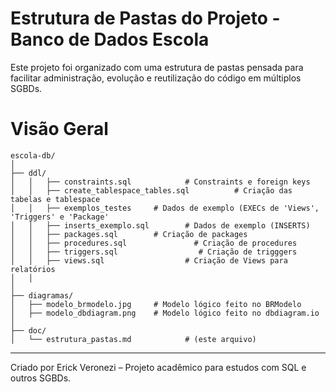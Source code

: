 
# Estrutura de Pastas do Projeto - Banco de Dados Escola

Este projeto foi organizado com uma estrutura de pastas pensada para facilitar administração, evolução e reutilização do código em múltiplos SGBDs.

# Visão Geral

```
escola-db/
│
├── ddl/
│   │   ├── constraints.sql            # Constraints e foreign keys
│   │   ├── create_tablespace_tables.sql          # Criação das tabelas e tablespace
│   │   ├── exemplos_testes		# Dados de exemplo (EXECs de 'Views', 'Triggers' e 'Package'
│   │   ├── inserts_exemplo.sql        # Dados de exemplo (INSERTS)
│   │   ├── packages.sql 		# Criação de packages
│   │   ├── procedures.sql               # Criação de procedures
│   │   ├── triggers.sql                  # Criação de trigggers
│   │   ├── views.sql                  # Criação de Views para relatórios
│   │
│
├── diagramas/
│   ├── modelo_brmodelo.jpg     # Modelo lógico feito no BRModelo
│   ├── modelo_dbdiagram.png    # Modelo lógico feito no dbdiagram.io
│
├── doc/
│   └── estrutura_pastas.md            # (este arquivo)
```
---

Criado por Erick Veronezi – Projeto acadêmico para estudos com SQL e outros SGBDs.
